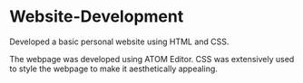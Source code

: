 # Website-Development
Developed a basic personal website using HTML and CSS.

The webpage was developed using ATOM Editor. CSS was extensively used to style the webpage to make it aesthetically appealing.
